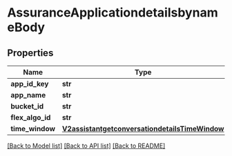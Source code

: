 # AssuranceApplicationdetailsbynameBody

## Properties
Name | Type | Description | Notes
------------ | ------------- | ------------- | -------------
**app_id_key** | **str** |  | [optional] 
**app_name** | **str** |  | [optional] 
**bucket_id** | **str** |  | [optional] 
**flex_algo_id** | **str** |  | [optional] 
**time_window** | [**V2assistantgetconversationdetailsTimeWindow**](V2assistantgetconversationdetailsTimeWindow.md) |  | [optional] 

[[Back to Model list]](../README.md#documentation-for-models) [[Back to API list]](../README.md#documentation-for-api-endpoints) [[Back to README]](../README.md)

